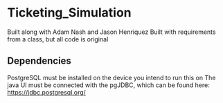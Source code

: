 # Ticketing_Simulation

Built along with Adam Nash and Jason Henriquez
Built with requirements from a class, but all code is original

## Dependencies
   PostgreSQL must be installed on the device you intend to run this on
   The java UI must be connected with the pgJDBC, which can be found here: https://jdbc.postgresql.org/
